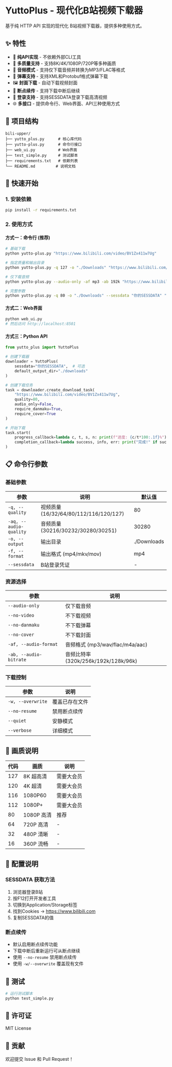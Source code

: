 # YuttoPlus - 现代化B站视频下载器

基于纯 HTTP API 实现的现代化 B站视频下载器，提供多种使用方式。

## ✨ 特性

- 🚀 **纯API实现** - 不依赖外部CLI工具
- 🎯 **多质量支持** - 支持8K/4K/1080P/720P等多种画质
- 🎵 **音频模式** - 支持仅下载音频并转换为MP3/FLAC等格式
- 📝 **弹幕支持** - 支持XML和Protobuf格式弹幕下载
- 🖼️ **封面下载** - 自动下载视频封面
- 🔄 **断点续传** - 支持下载中断后继续
- 👤 **登录支持** - 支持SESSDATA登录下载高清视频
- 🌐 **多接口** - 提供命令行、Web界面、API三种使用方式

## 📂 项目结构

```
bili-upper/
├── yutto_plus.py      # 核心库代码
├── yutto-plus.py      # 命令行接口
├── web_ui.py          # Web界面
├── test_simple.py     # 测试脚本
├── requirements.txt   # 依赖列表
└── README.md         # 说明文档
```

## 🚀 快速开始

### 1. 安装依赖

```bash
pip install -r requirements.txt
```

### 2. 使用方式

#### 方式一：命令行 (推荐)

```bash
# 基础下载
python yutto-plus.py "https://www.bilibili.com/video/BV1Zx411w7Ug"

# 指定质量和输出目录
python yutto-plus.py -q 127 -o "./Downloads" "https://www.bilibili.com/video/BV1Zx411w7Ug"

# 仅下载音频
python yutto-plus.py --audio-only -af mp3 -ab 192k "https://www.bilibili.com/video/BV1Zx411w7Ug"

# 完整参数
python yutto-plus.py -q 80 -o "./Downloads" --sessdata "你的SESSDATA" "https://www.bilibili.com/video/BV1Zx411w7Ug"
```

#### 方式二：Web界面

```bash
python web_ui.py
# 然后访问 http://localhost:8501
```

#### 方式三：Python API

```python
from yutto_plus import YuttoPlus

# 创建下载器
downloader = YuttoPlus(
    sessdata="你的SESSDATA",  # 可选
    default_output_dir="./downloads"
)

# 创建下载任务
task = downloader.create_download_task(
    "https://www.bilibili.com/video/BV1Zx411w7Ug",
    quality=80,
    audio_only=False,
    require_danmaku=True,
    require_cover=True
)

# 开始下载
task.start(
    progress_callback=lambda c, t, s, n: print(f"进度: {c/t*100:.1f}%"),
    completion_callback=lambda success, info, err: print("完成!" if success else f"失败: {err}")
)
```

## 📋 命令行参数

### 基础参数

| 参数 | 说明 | 默认值 |
|------|------|--------|
| `-q, --quality` | 视频质量 (16/32/64/80/112/116/120/127) | 80 |
| `-aq, --audio-quality` | 音频质量 (30216/30232/30280/30251) | 30280 |
| `-o, --output` | 输出目录 | ./Downloads |
| `-f, --format` | 输出格式 (mp4/mkv/mov) | mp4 |
| `--sessdata` | B站登录凭证 | - |

### 资源选择

| 参数 | 说明 |
|------|------|
| `--audio-only` | 仅下载音频 |
| `--no-video` | 不下载视频 |
| `--no-danmaku` | 不下载弹幕 |
| `--no-cover` | 不下载封面 |
| `-af, --audio-format` | 音频格式 (mp3/wav/flac/m4a/aac) |
| `-ab, --audio-bitrate` | 音频比特率 (320k/256k/192k/128k/96k) |

### 下载控制

| 参数 | 说明 |
|------|------|
| `-w, --overwrite` | 覆盖已存在文件 |
| `--no-resume` | 禁用断点续传 |
| `--quiet` | 安静模式 |
| `--verbose` | 详细模式 |

## 🎯 画质说明

| 代码 | 画质 | 说明 |
|------|------|------|
| 127 | 8K 超高清 | 需要大会员 |
| 120 | 4K 超清 | 需要大会员 |
| 116 | 1080P60 | 需要大会员 |
| 112 | 1080P+ | 需要大会员 |
| 80 | 1080P 高清 | 推荐 |
| 64 | 720P 高清 | - |
| 32 | 480P 清晰 | - |
| 16 | 360P 流畅 | - |

## 🔧 配置说明

### SESSDATA 获取方法

1. 浏览器登录B站
2. 按F12打开开发者工具
3. 切换到Application/Storage标签
4. 找到Cookies -> https://www.bilibili.com
5. 复制SESSDATA的值

### 断点续传

- 默认启用断点续传功能
- 下载中断后重新运行可从断点继续
- 使用 `--no-resume` 禁用断点续传
- 使用 `-w/--overwrite` 覆盖现有文件

## 🧪 测试

```bash
# 运行测试脚本
python test_simple.py
```

## 📄 许可证

MIT License

## 🤝 贡献

欢迎提交 Issue 和 Pull Request！